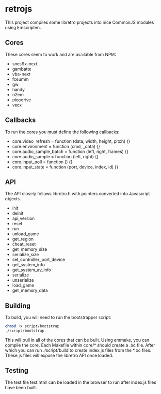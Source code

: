 # retrojs

This project compiles some libretro projects into nice CommonJS modules using Emscripten.

## Cores
These cores seem to work and are available from NPM:

* snes9x-next
* gambatte
* vba-next
* fceumm
* gw
* handy
* o2em
* picodrive
* vecx

## Callbacks
To run the cores you must define the following callbacks:

* core.video_refresh = function (data, width, height, pitch) {}
* core.environment = function (cmd, _data) {}
* core.audio_sample_batch = function (left, right, frames) {}
* core.audio_sample = function (left, right) {}
* core.input_poll = function () {}
* core.input_state = function (port, device, index, id) {}

## API
The API closely follows libretro.h with pointers converted into Javascript objects.

* init
* deinit
* api_version
* reset
* run
* unload_game
* get_region
* cheat_reset
* get_memory_size
* serialize_size
* set_controller_port_device
* get_system_info
* get_system_av_info
* serialize
* unserialize
* load_game
* get_memory_data

## Building
To build, you will need to run the bootstrapper script:

```sh
chmod +x script/bootstrap
./script/bootstrap
```

This will pull in all of the cores that can be built. Using emmake, you can compile the core. Each Makefile within core/* should create a .bc file. After which you can run ./script/build to create index.js files from the *.bc files. These js files will expose the libretro API once loaded.

## Testing
The test file test.html can be loaded in the browser to run after index.js files have been built.
